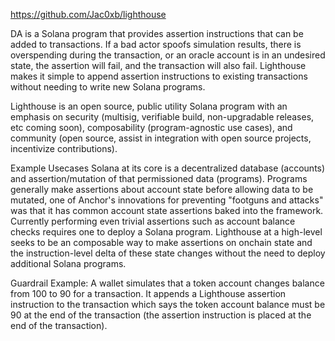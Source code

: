 https://github.com/Jac0xb/lighthouse

DA is a Solana program that provides assertion instructions that can be added to transactions. If a bad actor spoofs simulation results, there is overspending during the transaction, or an oracle account is in an undesired state, the assertion will fail, and the transaction will also fail. Lighthouse makes it simple to append assertion instructions to existing transactions without needing to write new Solana programs.

Lighthouse is an open source, public utility Solana program with an emphasis on security (multisig, verifiable build, non-upgradable releases, etc coming soon), composability (program-agnostic use cases), and community (open source, assist in integration with open source projects, incentivize contributions).

Example Usecases
Solana at its core is a decentralized database (accounts) and assertion/mutation of that permissioned data (programs). Programs generally make assertions about account state before allowing data to be mutated, one of Anchor's innovations for preventing "footguns and attacks" was that it has common account state assertions baked into the framework. Currently performing even trivial assertions such as account balance checks requires one to deploy a Solana program. Lighthouse at a high-level seeks to be an composable way to make assertions on onchain state and the instruction-level delta of these state changes without the need to deploy additional Solana programs.

Guardrail Example: A wallet simulates that a token account changes balance from 100 to 90 for a transaction. It appends a Lighthouse assertion instruction to the transaction which says the token account balance must be 90 at the end of the transaction (the assertion instruction is placed at the end of the transaction).
```